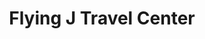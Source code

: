 ---
title: "Flying J Travel Center"
url: /cokeville/flying-j-travel-center/
shop: Einkaufszentrum
---